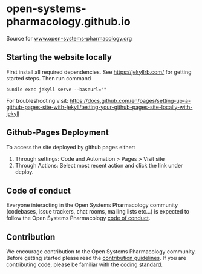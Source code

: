 # open-systems-pharmacology.github.io

Source for www.open-systems-pharmacology.org

## Starting the website locally

First install all required dependencies. See https://jekyllrb.com/ for getting started steps.
Then run command

```
bundle exec jekyll serve --baseurl=""
```
For troubleshooting visit: https://docs.github.com/en/pages/setting-up-a-github-pages-site-with-jekyll/testing-your-github-pages-site-locally-with-jekyll

## Github-Pages Deployment

To access the site deployed by github pages either:
1. Through settings:
    Code and Automation > Pages > Visit site
2. Through Actions:
    Select most recent action and click the link under deploy.

## Code of conduct
Everyone interacting in the Open Systems Pharmacology community (codebases, issue trackers, chat rooms, mailing lists etc...) is expected to follow the Open Systems Pharmacology [code of conduct](https://github.com/Open-Systems-Pharmacology/Suite/blob/master/CODE_OF_CONDUCT.md).

## Contribution
We encourage contribution to the Open Systems Pharmacology community. Before getting started please read the [contribution guidelines](https://github.com/Open-Systems-Pharmacology/Suite/blob/master/CONTRIBUTING.md). If you are contributing code, please be familiar with the [coding standard](https://github.com/Open-Systems-Pharmacology/Suite/blob/master/CODING_STANDARDS.md).


